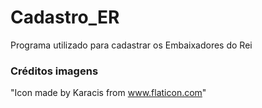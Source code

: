 # Cadastro_ER
 Programa utilizado para cadastrar os Embaixadores do Rei


### Créditos imagens

"Icon made by Karacis from www.flaticon.com"
